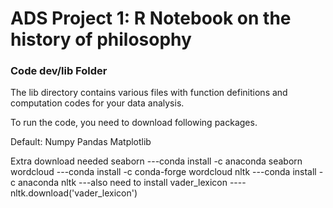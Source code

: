 # ADS Project 1:  R Notebook on the history of philosophy

### Code dev/lib Folder

The lib directory contains various files with function definitions and computation codes for your data analysis. 

To run the code, you need to download following packages.

Default:
Numpy Pandas Matplotlib

Extra download needed
seaborn ---conda install -c anaconda seaborn
wordcloud ---conda install -c conda-forge wordcloud
nltk ---conda install -c anaconda nltk
       ---also need to install vader_lexicon ----nltk.download('vader_lexicon')